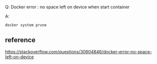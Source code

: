 [//title]: (docker-error-no-space-left-on-device)
[//englishtitle]: (docker-error-no-space-left-on-device)
[//category]: (docker,snippet)
[//tags]: (docker,snippet)
[//createtime]: (20220317)
[//updatetime]: (20220317)

Q: Docker error : no space left on device when start container

A:

```bash
docker system prune
```

## reference

https://stackoverflow.com/questions/30604846/docker-error-no-space-left-on-device
